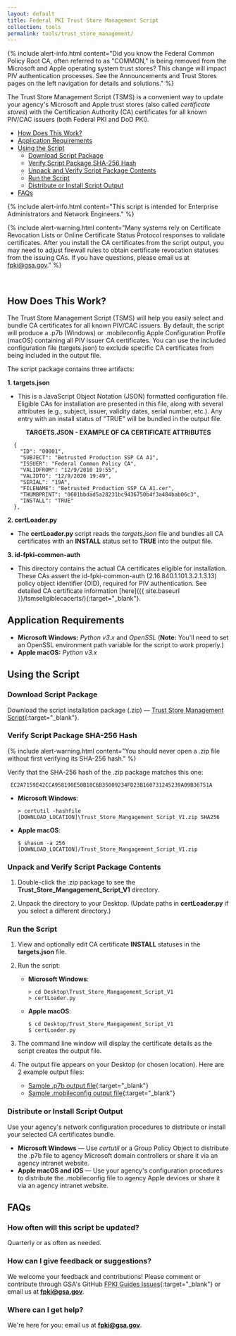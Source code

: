```yaml
---
layout: default 
title: Federal PKI Trust Store Management Script
collection: tools
permalink: tools/trust_store_management/
---
```


{% include alert-info.html content="Did you know the Federal Common Policy Root CA, often referred to as \"COMMON,\" is being removed from the Microsoft and Apple operating system trust stores? This change will impact PIV authentication processes. See the Announcements and Trust Stores pages on the left navigation for details and solutions." %} 

The Trust Store Management Script (TSMS) is a convenient way to update your agency's Microsoft and Apple trust stores (also called _certificate stores_) with the Certification Authority (CA) certificates for all known PIV/CAC issuers (both Federal PKI and DoD PKI). 

- [How Does This Work?](#how-does-this-work)
- [Application Requirements](#application-requirements)
- [Using the Script](#using-the-script)
     - [Download Script Package](#download-script-package)
     - [Verify Script Package SHA-256 Hash](#verify-script-package-sha-256-hash)
     - [Unpack and Verify Script Package Contents](#unpack-and-verify-script-package-contents)
     - [Run the Script](#run-the-script)
     - [Distribute or Install Script Output](#distribute-or-install-script-output)
- [FAQs](#faqs)

{% include alert-info.html content="This script is intended for Enterprise Administrators and Network Engineers." %}

{% include alert-warning.html content="Many systems rely on Certificate Revocation Lists or Online Certificate Status Protocol responses to validate certificates. After you install the CA certificates from the script output, you may need to adjust firewall rules to obtain certificate revocation statuses from the issuing CAs. If you have questions, please email us at fpki@gsa.gov." %}

<br>

## How Does This Work?
The Trust Store Management Script (TSMS) will help you easily select and bundle CA certificates for all known PIV/CAC issuers. By default, the script will produce a .p7b (Windows) or .mobileconfig Apple Configuration Profile (macOS) containing all PIV issuer CA certificates. You can use the included configuration file (targets.json) to exclude specific CA certificates from being included in the output file. 

The script package contains three artifacts:

**1. targets.json**
* This is a JavaScript Object Notation (JSON) formatted configuration file. Eligible CAs for installation are presented in this file, along with several attributes (e.g., subject, issuer, validity dates, serial number, etc.). Any entry with an install status of "TRUE" will be bundled in the output file. 

<p align="center">
<b>
TARGETS.JSON - EXAMPLE OF CA CERTIFICATE ATTRIBUTES
</b>
</p>

```
  {
    "ID": "00001",
    "SUBJECT": "Betrusted Production SSP CA A1",
    "ISSUER": "Federal Common Policy CA",
    "VALIDFROM": "12/9/2010 19:55",
    "VALIDTO": "12/9/2020 19:49",
    "SERIAL": "19A",
    "FILENAME": "Betrusted_Production_SSP_CA_A1.cer",
    "THUMBPRINT": "0601bbdad5a28231bc9436750b4f3a484bab06c3",
    "INSTALL": "TRUE"
  },
```

**2. certLoader.py**
* The **certLoader.py** script reads the _targets.json_ file and bundles all CA certificates with an **INSTALL** status set to **TRUE** into the output file.


**3. id-fpki-common-auth** 
* This directory contains the actual CA certificates eligible for installation. These CAs assert the id-fpki-common-auth (2.16.840.1.101.3.2.1.3.13) policy object identifier (OID), required for PIV authentication. See detailed CA certificate information [here]({{ site.baseurl }}/tsmseligiblecacerts/){:target="_blank"}.


## Application Requirements

* **Microsoft Windows:** _Python v3.x_ and _OpenSSL_ (**Note:** You'll need to set an OpenSSL environment path variable for the script to work properly.)<br> 
* **Apple macOS:** _Python v3.x_

## Using the Script 

### Download Script Package

Download the script installation package (.zip)&nbsp;&mdash;&nbsp;[Trust Store Management Script](../../tools/TSMS-V1/Trust_Store_Mangagement_Script_V1.zip){:target="_blank"}.

### Verify Script Package SHA-256 Hash

{% include alert-warning.html content="You should never open a .zip file without first verifying its SHA-256 hash." %} 

Verify that the SHA-256 hash of the .zip package matches this one:

   ```
    EC2A7159E42CCA958190E50B18C6B35009234FD23B160731245239A09B36751A
   ```

* **Microsoft Windows**:

    ```
    > certutil -hashfile [DOWNLOAD_LOCATION]\Trust_Store_Mangagement_Script_V1.zip SHA256
    ```
* **Apple macOS**:
    
    ```
    $ shasum -a 256 [DOWNLOAD_LOCATION]/Trust_Store_Mangagement_Script_V1.zip
    ```

### Unpack and Verify Script Package Contents

1. Double-click the .zip package to see the **Trust_Store_Mangagement_Script_V1** directory.

1. Unpack the directory to your Desktop. (Update paths in **certLoader.py** if you select a different directory.)

### Run the Script

1. View and optionally edit CA certificate **INSTALL** statuses in the **targets.json** file.

1. Run the script:

     - **Microsoft Windows**:

         ```
         > cd Desktop\Trust_Store_Mangagement_Script_V1
         > certLoader.py
         ```
     - **Apple macOS**:

         ```
         $ cd Desktop/Trust_Store_Mangagement_Script_V1
         $ certLoader.py
         ```
         
1. The command line window will display the certificate details as the script creates the output file.

1. The output file appears on your Desktop (or chosen location). Here are 2 example output files:

     * [Sample .p7b output file](../../tools/TSMS-V1/sample-tsmt-output.p7b){:target="_blank"}
     * [Sample .mobileconfig output file](../../tools/TSMS-V1/sample-tsmt-output.mobileconfig){:target="_blank"}

### Distribute or Install Script Output         
Use your agency's network configuration procedures to distribute or install your selected CA certificates bundle.

- **Microsoft Windows**&nbsp;&mdash;&nbsp;Use _certutil_ or a Group Policy Object to distribute the .p7b file to agency Microsoft domain controllers or share it via an agency intranet website.                     
- **Apple macOS and iOS**&nbsp;&mdash;&nbsp;Use your agency's configuration procedures to distribute the .mobileconfig file to agency Apple devices or share it via an agency intranet website. 

## FAQs

### How often will this script be updated?

Quarterly or as often as needed. 

### How can I give feedback or suggestions?

We welcome your feedback and contributions! Please comment or contribute through GSA's GitHub [FPKI Guides Issues](https://github.com/GSA/fpki-guides/issues){:target="_blank"} or email us at **fpki@gsa.gov**.

### Where can I get help?

We're here for you: email us at **fpki@gsa.gov**.
